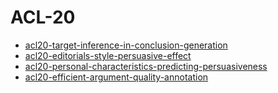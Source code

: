 # ACL-20

*  [acl20-target-inference-in-conclusion-generation](https://github.com/webis-de/acl20-target-inference-in-conclusion-generation)
*  [acl20-editorials-style-persuasive-effect](https://github.com/webis-de/acl20-editorials-style-persuasive-effect)
*  [acl20-personal-characteristics-predicting-persuasiveness](https://github.com/webis-de/acl20-personal-characteristics-predicting-persuasiveness)
*  [acl20-efficient-argument-quality-annotation](https://github.com/webis-de/acl20-efficient-argument-quality-annotation)
